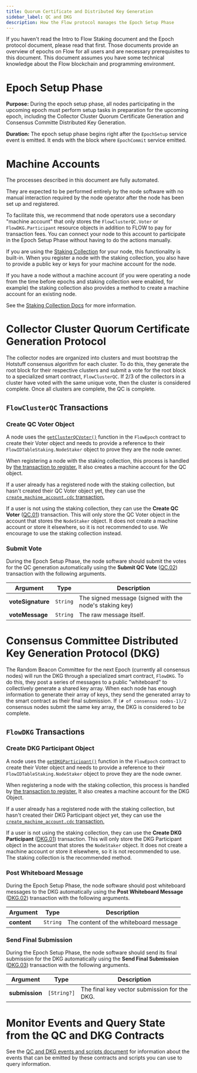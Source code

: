 ```yaml
---
title: Quorum Certificate and Distributed Key Generation
sidebar_label: QC and DKG
description: How the Flow protocol manages the Epoch Setup Phase
---
```


<Callout type="warning">
  If you haven't read the Intro to Flow Staking document and the Epoch protocol document,
  please read that first. Those documents provide an overview of epochs on Flow for
  all users and are necessary prerequisites to this document.
</Callout>
<Callout type="warning">
  This document assumes you have some technical knowledge about the Flow
  blockchain and programming environment.
</Callout>


# Epoch Setup Phase

**Purpose:** During the epoch setup phase, all nodes participating in the upcoming epoch
must perform setup tasks in preparation for the upcoming epoch, including
the Collector Cluster Quorum Certificate Generation and Consensus Committe Distributed Key Generation.

**Duration:** The epoch setup phase begins right after the `EpochSetup` service event is emitted.
It ends with the block where `EpochCommit` service emitted.

# Machine Accounts

The processes described in this document are fully automated.

They are expected to be performed entirely by the node software with no manual
interaction required by the node operator after the node has been set up and registered.

To facilitate this, we recommend that node operators use a secondary "machine account"
that only stores the `FlowClusterQC.Voter` or `FlowDKG.Participant` resource objects
in addition to FLOW to pay for transaction fees. You can connect your node to this account
to participate in the Epoch Setup Phase without having to do the actions manually.

If you are using the [Staking Collection](./staking-collection) for your node,
this functionality is built-in. When you register a node with the staking collection,
you also have to provide a public key or keys for your machine account for the node.

If you have a node without a machine account (if you were operating a node from the time
before epochs and staking collection were enabled, for example) the staking collection
also provides a method to create a machine account for an existing node.

See the [Staking Collection Docs](./14-staking-collection.md#machine-account-support)
for more information.

# Collector Cluster Quorum Certificate Generation Protocol

The collector nodes are organized into clusters and must bootstrap
the Hotstuff consensus algorithm for each cluster. To do this,
they generate the root block for their respective clusters
and submit a vote for the root block to a specialized smart contract, `FlowClusterQC`.
If 2/3 of the collectors in a cluster have voted with the same unique vote,
then the cluster is considered complete.
Once all clusters are complete, the QC is complete.

## `FlowClusterQC` Transactions

### Create QC Voter Object

A node uses the [`getClusterQCVoter()`](https://github.com/onflow/flow-core-contracts/blob/master/contracts/epochs/FlowEpoch.cdc#L732)
function in the `FlowEpoch` contract to create their Voter object and needs to provide
a reference to their `FlowIDTableStaking.NodeStaker` object to prove they are the node owner.

When registering a node with the staking collection, this process is handled by
[the transaction to register.](./14-staking-collection.md#register-a-new-staked-node)
It also creates a machine account for the QC object.

If a user already has a registered node with the staking collection, but hasn't created their QC Voter object yet,
they can use the [`create_machine_account.cdc` transaction.](./14-staking-collection.md#create-a-machine-account-for-an-existing-node)

If a user is not using the staking collection, they can use the **Create QC Voter** ([QC.01](../../core-contracts/07-epoch-contract-reference.md#quorum-certificate-transactions-and-scripts))
transaction. This will only store the QC Voter object in the account that stores the `NodeStaker` object.
It does not create a machine account or store it elsewhere, so it is not recommended to use. We encourage to use the staking collection instead.

### Submit Vote

During the Epoch Setup Phase, the node software should submit the votes for the QC generation
automatically using the **Submit QC Vote** ([QC.02](../../core-contracts/07-epoch-contract-reference.md#quorum-certificate-transactions-and-scripts))
transaction with the following arguments.

| Argument                | Type     | Description |
|-------------------------|----------|-------------|
| **voteSignature**       | `String` | The signed message (signed with the node's staking key) |
| **voteMessage**         | `String` | The raw message itself. |

# Consensus Committee Distributed Key Generation Protocol (DKG)

The Random Beacon Committee for the next Epoch (currently all consensus nodes)
will run the DKG through a specialized smart contract, `FlowDKG`.
To do this, they post a series of messages to a public "whiteboard" to 
collectively generate a shared key array. When each node has enough information
to generate their array of keys, they send the generated array to the smart contract
as their final submission.
If `(# of consensus nodes-1)/2` consensus nodes submit the same key array,
the DKG is considered to be complete.

## `FlowDKG` Transactions

### Create DKG Participant Object

A node uses the [`getDKGParticipant()`](https://github.com/onflow/flow-core-contracts/blob/master/contracts/epochs/FlowEpoch.cdc#L746)
function in the `FlowEpoch` contract to create their Voter object and needs to provide
a reference to their `FlowIDTableStaking.NodeStaker` object to prove they are the node owner.

When registering a node with the staking collection, this process is handled by
[the transaction to register.](./14-staking-collection.md#register-a-new-staked-node)
It also creates a machine account for the DKG Object.

If a user already has a registered node with the staking collection, but hasn't created their DKG Participant object yet,
they can use the [`create_machine_account.cdc` transaction.](./14-staking-collection.md#create-a-machine-account-for-an-existing-node)

If a user is not using the staking collection, they can use the **Create DKG Participant** ([DKG.01](../../core-contracts/07-epoch-contract-reference.md#dkg-transactions-and-scripts))
transaction. This will only store the DKG Participant object in the account that stores the `NodeStaker` object.
It does not create a machine account or store it elsewhere, so it is not recommended to use. 
The staking collection is the recommended method.

### Post Whiteboard Message

During the Epoch Setup Phase, the node software should post whiteboard messages to the DKG
automatically using the **Post Whiteboard Message** ([DKG.02](../../core-contracts/07-epoch-contract-reference.md#dkg-transactions-and-scripts))
transaction with the following arguments.

| Argument          | Type     | Description |
|-------------------|----------|-------------|
| **content**       | `String` | The content of the whiteboard message |

### Send Final Submission

During the Epoch Setup Phase, the node software should send its final submission for the DKG
automatically using the **Send Final Submission** ([DKG.03](../../core-contracts/07-epoch-contract-reference.md#dkg-transactions-and-scripts))
transaction with the following arguments.

| Argument           | Type        | Description |
|--------------------|-------------|-------------|
| **submission**     | `[String?]` | The final key vector submission for the DKG. |

# Monitor Events and Query State from the QC and DKG Contracts

See the [QC and DKG events and scripts document](./qc-dkg-scripts-events) for information
about the events that can be emitted by these contracts and scripts you can use to query information.
